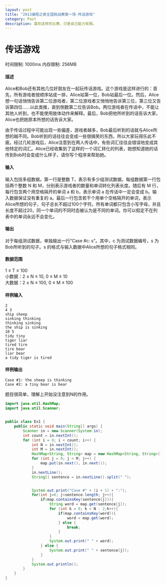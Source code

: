 ```yaml
---
layout: post
title: "2013编程之美全国挑战赛第一场-传话游戏"
category: Past
description: 喜欢这样的比赛，只是自己能力有限。
---
```

传话游戏
======

时间限制: 1000ms 内存限制: 256MB

#### 描述
Alice和Bob还有其他几位好朋友在一起玩传话游戏。这个游戏是这样进行的：首先，所有游戏者按顺序站成一排，Alice站第一位，Bob站最后一位。然后，Alice想一句话悄悄告诉第二位游戏者，第二位游戏者又悄悄地告诉第三位，第三位又告诉第四位……以此类推，直到倒数第二位告诉Bob。两位游戏者在传话中，不能让其他人听到，也不能使用肢体动作来解释。最后，Bob把他所听到的话告诉大家，Alice也把她原本所想的话告诉大家。 

由于传话过程中可能出现一些偏差，游戏者越多，Bob最后听到的话就与Alice所想的越不同。Bob听到的话往往会变成一些很搞笑的东西，所以大家玩得乐此不疲。经过几轮游戏后，Alice注意到在两人传话中，有些词汇往往会错误地变成其他特定的词汇。Alice已经收集到了这样的一个词汇转化的列表，她想知道她的话传到Bob时会变成什么样子，请你写个程序来帮助她。

#### 输入
输入包括多组数据。第一行是整数 T，表示有多少组测试数据。每组数据第一行包括两个整数 N 和 M，分别表示游戏者的数量和单词转化列表长度。随后有 M 行，每行包含两个用空格隔开的单词 a 和 b，表示单词 a 在传话中一定会变成 b。输入数据保证没有重复的 a。最后一行包含若干个用单个空格隔开的单词，表示Alice所想的句子，句子总长不超过100个字符。所有单词都只包含小写字母，并且长度不超过20，同一个单词的不同时态被认为是不同的单词。你可以假定不在列表中的单词永远不会变化。

#### 输出
对于每组测试数据，单独输出一行“Case #c: s”。其中，c 为测试数据编号，s 为Bob所听到的句子。s 的格式与输入数据中Alice所想的句子格式相同。

#### 数据范围
1 ≤ T ≤ 100  
小数据：2 ≤ N ≤ 10, 0 ≤ M ≤ 10  
大数据：2 ≤ N ≤ 100, 0 ≤ M ≤ 100 

#### 样例输入

```
2
4 3
ship sheep
sinking thinking
thinking sinking
the ship is sinking
10 5
tidy tiny
tiger liar
tired tire
tire bear
liar bear
a tidy tiger is tired
```
#### 样例输出

```
Case #1: the sheep is thinking
Case #2: a tiny bear is bear
```

题目很简单，理解上开始没注意到N的作用。

```Java
import java.util.HashMap;
import java.util.Scanner;


public class Ex1 {
	public static void main(String[] args) {
		Scanner in = new Scanner(System.in);
		int count = in.nextInt();
		for (int i = 0; i < count; i++) {
			int N = in.nextInt();
			int M = in.nextInt();
			HashMap<String, String> map = new HashMap<String, String>();
			for (int j = 0; j < M; j++) {
				map.put(in.next(), in.next());
			}
			in.nextLine();
			String[] sentence = in.nextLine().split(" ");


			System.out.print("Case #" + (i + 1) + ":");
			for(int j=0; j<sentence.length; j++){
				if(map.containsKey(sentence[j])){
					String word = map.get(sentence[j]);
					for (int k = 0; k < N - 2;k++){
						if(map.containsKey(word)){
							word = map.get(word);
						} else {
							break;
						}
					}
					System.out.print(" " + word);
				} else {
					System.out.print(" " + sentence[j]);
				}
			}
			System.out.println();
		}
	}
}
```